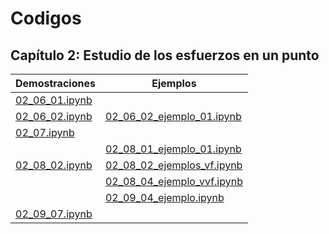 # Codigos

## Capítulo 2: Estudio de los esfuerzos en un punto

| Demostraciones                            | Ejemplos                                                                  | 
| ---                                       | ---                                                                       | 
| [02_06_01.ipynb](cap_02/02_06_01.ipynb)   |                                                                           |
| [02_06_02.ipynb](cap_02/02_06_02.ipynb)   | [02_06_02_ejemplo_01.ipynb](cap_02/02_06_02_ejemplo_01.ipynb)             |
| [02_07.ipynb](cap_02/02_07.ipynb)         |                                                                           | 
|                                           | [02_08_01_ejemplo_01.ipynb](cap_02/02_08_01_ejemplo_01.ipynb)             |
| [02_08_02.ipynb](cap_02/02_08_02.ipynb)   | [02_08_02_ejemplos_vf.ipynb](cap_02/02_08_02_ejemplos_vf.ipynb)           |
|                                           | [02_08_04_ejemplo_vvf.ipynb](cap_02/02_08_04_ejemplo_vvf.ipynb)           |
|                                           | [02_09_04_ejemplo.ipynb](cap_02/02_09_04_ejemplo.ipynb)                   |
| [02_09_07.ipynb](cap_02/02_09_07.ipynb)   |                                                                           |